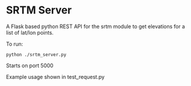 # SRTM Server

A Flask based python REST API for the srtm module to get elevations for a list of lat/lon points.

To run:

    python ./srtm_server.py

Starts on port 5000

Example usage shown in test_request.py
